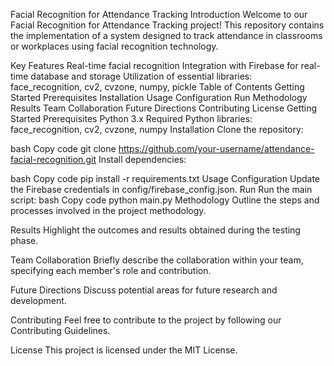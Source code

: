 Facial Recognition for Attendance Tracking
Introduction
Welcome to our Facial Recognition for Attendance Tracking project! This repository contains the implementation of a system designed to track attendance in classrooms or workplaces using facial recognition technology.

Key Features
Real-time facial recognition
Integration with Firebase for real-time database and storage
Utilization of essential libraries: face_recognition, cv2, cvzone, numpy, pickle
Table of Contents
Getting Started
Prerequisites
Installation
Usage
Configuration
Run
Methodology
Results
Team Collaboration
Future Directions
Contributing
License
Getting Started
Prerequisites
Python 3.x
Required Python libraries: face_recognition, cv2, cvzone, numpy
Installation
Clone the repository:

bash
Copy code
git clone https://github.com/your-username/attendance-facial-recognition.git
Install dependencies:

bash
Copy code
pip install -r requirements.txt
Usage
Configuration
Update the Firebase credentials in config/firebase_config.json.
Run
Run the main script:
bash
Copy code
python main.py
Methodology
Outline the steps and processes involved in the project methodology.

Results
Highlight the outcomes and results obtained during the testing phase.

Team Collaboration
Briefly describe the collaboration within your team, specifying each member's role and contribution.

Future Directions
Discuss potential areas for future research and development.

Contributing
Feel free to contribute to the project by following our Contributing Guidelines.

License
This project is licensed under the MIT License.
